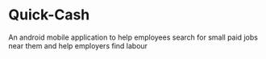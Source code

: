 # Quick-Cash
An android mobile application to help employees search for small paid jobs near them and help employers find labour

